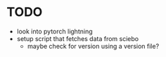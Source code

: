 # TODO

- look into pytorch lightning
- setup script that fetches data from sciebo
    - maybe check for version using a version file?